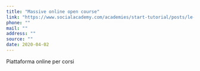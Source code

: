 ```yaml
---
title: "Massive online open course"
link: "https://www.socialacademy.com/academies/start-tutorial/posts/le-10-migliori-piattaforme-mooc-in-italiano-e-come-puoi-utilizzarle-per-la-tua-formazione"
phone: ""
mail: ""
address: ""
source: ""
date: 2020-04-02
---
```


Piattaforma online per corsi
